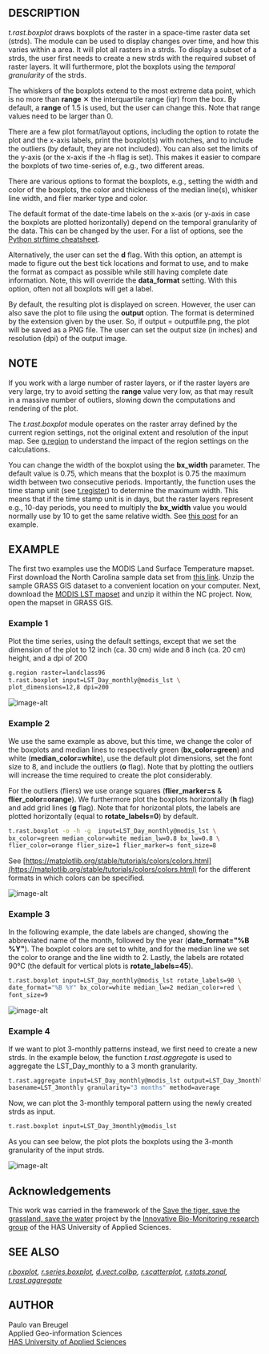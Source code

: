 ## DESCRIPTION

*t.rast.boxplot* draws boxplots of the raster in a space-time raster
data set (strds). The module can be used to display changes over time,
and how this varies within a area. It will plot all rasters in a strds.
To display a subset of a strds, the user first needs to create a new
strds with the required subset of raster layers. It will furthermore,
plot the boxplots using the *temporal granularity* of the strds.

The whiskers of the boxplots extend to the most extreme data point,
which is no more than **range** ✕ the interquartile range (iqr) from the
box. By default, a **range** of 1.5 is used, but the user can change
this. Note that range values need to be larger than 0.

There are a few plot format/layout options, including the option to
rotate the plot and the x-axis labels, print the boxplot(s) with
notches, and to include the outliers (by default, they are not
included). You can also set the limits of the y-axis (or the x-axis if
the -h flag is set). This makes it easier to compare the boxplots of two
time-series of, e.g., two different areas.

There are various options to format the boxplots, e.g., setting the
width and color of the boxplots, the color and thickness of the median
line(s), whisker line width, and flier marker type and color.

The default format of the date-time labels on the x-axis (or y-axis in
case the boxplots are plotted horizontally) depend on the temporal
granularity of the data. This can be changed by the user. For a list of
options, see the [Python strftime cheatsheet](https://strftime.org/).

Alternatively, the user can set the **d** flag. With this option, an
attempt is made to figure out the best tick locations and format to use,
and to make the format as compact as possible while still having
complete date information. Note, this will override the **data\_format**
setting. With this option, often not all boxplots will get a label.

By default, the resulting plot is displayed on screen. However, the user
can also save the plot to file using the **output** option. The format
is determined by the extension given by the user. So, if output =
outputfile.png, the plot will be saved as a PNG file. The user can set
the output size (in inches) and resolution (dpi) of the output image.

## NOTE

If you work with a large number of raster layers, or if the raster
layers are very large, try to avoid setting the **range** value very
low, as that may result in a massive number of outliers, slowing down
the computations and rendering of the plot.

The *t.rast.boxplot* module operates on the raster array defined by the
current region settings, not the original extent and resolution of the
input map. See
[g.region](https://grass.osgeo.org/grass-stable/manuals/r.univar.html)
to understand the impact of the region settings on the calculations.

You can change the width of the boxplot using the **bx\_width**
parameter. The default value is 0.75, which means that the boxplot is
0.75 the maximum width between two consecutive periods. Importantly, the
function uses the time stamp unit (see
[t.register](https://grass.osgeo.org/grass-stable/manuals/t.register.html))
to determine the maximum width. This means that if the time stamp unit
is in days, but the raster layers represent e.g., 10-day periods, you
need to multiply the **bx\_width** value you would normally use by 10 to
get the same relative width. See [this
post](https://ecodiv.earth/post/drawing-boxplots-of-raster-values/) for
an example.

## EXAMPLE

The first two examples use the MODIS Land Surface Temperature mapset.
First download the North Carolina sample data set from [this
link](https://grass.osgeo.org/download/data/#NorthCarolinaDataset).
Unzip the sample GRASS GIS dataset to a convenient location on your
computer. Next, download the [MODIS LST
mapset](https://grass.osgeo.org/sampledata/north_carolina/nc_spm_mapset_modis2015_2016_lst_grass8.zip)
and unzip it within the NC project. Now, open the mapset in GRASS GIS.

### Example 1

Plot the time series, using the default settings, except that we set the
dimension of the plot to 12 inch (ca. 30 cm) wide and 8 inch (ca. 20 cm)
height, and a dpi of 200

```sh
g.region raster=landclass96
t.rast.boxplot input=LST_Day_monthly@modis_lst \
plot_dimensions=12,8 dpi=200
```

![image-alt](t_rast_boxplot_01.png)

### Example 2

We use the same example as above, but this time, we change the color of
the boxplots and median lines to respectively green
(**bx\_color=green**) and white (**median\_color=white**), use the
default plot dimensions, set the font size to 8, and include the
outliers (**o** flag). Note that by plotting the outliers will increase
the time required to create the plot considerably.

For the outliers (fliers) we use orange squares (**flier\_marker=s** &
**flier\_color=orange**). We furthermore plot the boxplots horizontally
(**h** flag) and add grid lines (**g** flag). Note that for horizontal
plots, the labels are plotted horizontally (equal to
**rotate\_labels=0**) by default.

```sh
t.rast.boxplot -o -h -g  input=LST_Day_monthly@modis_lst \
bx_color=green median_color=white median_lw=0.8 bx_lw=0.8 \
flier_color=orange flier_size=1 flier_marker=s font_size=8
```

See [https://matplotlib.org/stable/tutorials/colors/colors.html](https://matplotlib.org/stable/tutorials/colors/colors.html)
for the different formats in which colors can be specified.

![image-alt](t_rast_boxplot_02.png)

### Example 3

In the following example, the date labels are changed, showing the
abbreviated name of the month, followed by the year (**date\_format="%B
%Y"**). The boxplot colors are set to white, and for the median line we
set the color to orange and the line width to 2. Lastly, the labels are
rotated 90℃ (the default for vertical plots is **rotate\_labels=45**).

```sh
t.rast.boxplot input=LST_Day_monthly@modis_lst rotate_labels=90 \
date_format="%B %Y" bx_color=white median_lw=2 median_color=red \
font_size=9
```

![image-alt](t_rast_boxplot_03.png)

### Example 4

If we want to plot 3-monthly patterns instead, we first need to create a
new strds. In the example below, the function *t.rast.aggregate* is used
to aggregate the LST\_Day\_monthly to a 3 month granularity.

```sh
t.rast.aggregate input=LST_Day_monthly@modis_lst output=LST_Day_3monthly \
basename=LST_3monthly granularity="3 months" method=average
```

Now, we can plot the 3-monthly temporal pattern using the newly created
strds as input.

```sh
t.rast.boxplot input=LST_Day_3monthly@modis_lst
```

As you can see below, the plot plots the boxplots using the 3-month
granularity of the input strds.

![image-alt](t_rast_boxplot_04.png)

## Acknowledgements

This work was carried in the framework of the [Save the tiger, save the
grassland, save the water](https://savethetiger.nl/) project by the
[Innovative Bio-Monitoring research
group](https://www.has.nl/en/has-research/research-groups/innovative-bio-monitoring-research-group)
of the HAS University of Applied Sciences.

## SEE ALSO

*[r.boxplot](https://grass.osgeo.org/grass-stable/manuals/addons/r.boxplot.html),
[r.series.boxplot](https://grass.osgeo.org/grass-stable/manuals/addons/r.series.boxplot.html),
[d.vect.colbp](https://grass.osgeo.org/grass-stable/manuals/addons/d.vect.colbp.html),
[r.scatterplot](https://grass.osgeo.org/grass-stable/manuals/addons/r.scatterplot.html),
[r.stats.zonal](https://grass.osgeo.org/grass-stable/manuals/r.stats.zonal.html),
[t.rast.aggregate](https://grass.osgeo.org/grass-stable/manuals/t.rast.aggregate.html)*

## AUTHOR

Paulo van Breugel  
Applied Geo-information Sciences  
[HAS University of Applied Sciences](https://www.hasuniversity.nl/)
